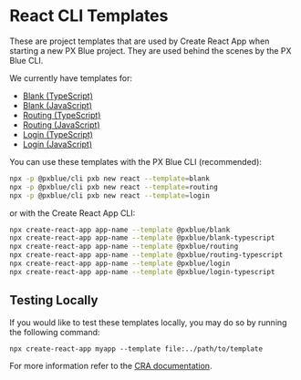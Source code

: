 # React CLI Templates

These are project templates that are used by Create React App when starting a new PX Blue project. They are used behind the scenes by the PX Blue CLI.

We currently have templates for:
-   [Blank (TypeScript)](https://www.npmjs.com/package/@pxblue/cra-template-blank-typescript)
-   [Blank (JavaScript)](https://www.npmjs.com/package/@pxblue/cra-template-blank)
-   [Routing (TypeScript)](https://www.npmjs.com/package/@pxblue/cra-template-routing-typescript)
-   [Routing (JavaScript)](https://www.npmjs.com/package/@pxblue/cra-template-routing)
-   [Login (TypeScript)](https://www.npmjs.com/package/@pxblue/cra-template-login-typescript)
-   [Login (JavaScript)](https://www.npmjs.com/package/@pxblue/cra-template-login)

You can use these templates with the PX Blue CLI (recommended):

```sh
npx -p @pxblue/cli pxb new react --template=blank
npx -p @pxblue/cli pxb new react --template=routing
npx -p @pxblue/cli pxb new react --template=login
```

or with the Create React App CLI:

```sh
npx create-react-app app-name --template @pxblue/blank
npx create-react-app app-name --template @pxblue/blank-typescript
npx create-react-app app-name --template @pxblue/routing
npx create-react-app app-name --template @pxblue/routing-typescript
npx create-react-app app-name --template @pxblue/login
npx create-react-app app-name --template @pxblue/login-typescript
```

## Testing Locally
If you would like to test these templates locally, you may do so by running the following command:
```
npx create-react-app myapp --template file:../path/to/template
```
For more information refer to the [CRA documentation](https://create-react-app.dev/docs/custom-templates/).